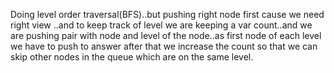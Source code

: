 Doing level order traversal(BFS)..but pushing right node first cause we need right view ..and to keep track of level we are keeping a var count..and we are pushing pair with node and level of the node..as first node of each level we have to push to answer after that we increase the count so that we can skip other nodes in the queue which are on the same level.